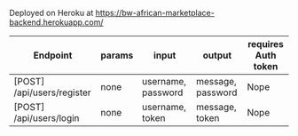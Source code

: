 Deployed on Heroku at https://bw-african-marketplace-backend.herokuapp.com/

| Endpoint | params | input | output | requires Auth token |
| -------- | ------ | ----- | ------ | ------------------- |
| [POST] /api/users/register | none | username, password | message, password | Nope |
| [POST] /api/users/login | none | username, token | message, token | Nope |

